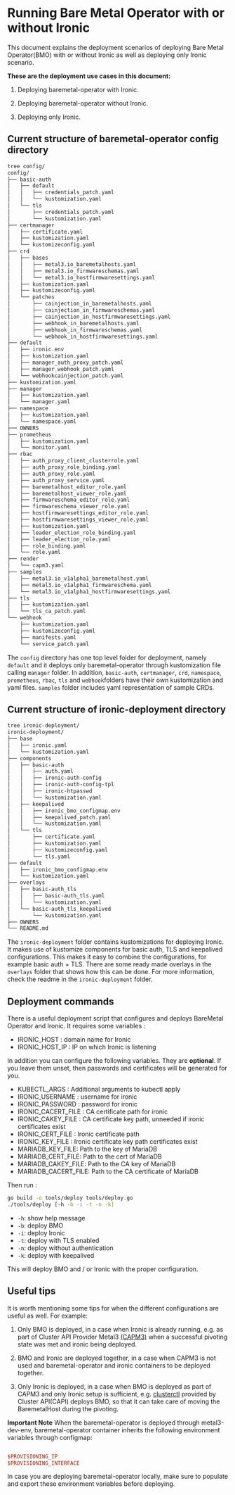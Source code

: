 # Running Bare Metal Operator with or without Ironic

This document explains the deployment scenarios of deploying Bare Metal
Operator(BMO) with or without Ironic as well as deploying only Ironic scenario.

**These are the deployment use cases in this document:**

1. Deploying baremetal-operator with Ironic.

2. Deploying baremetal-operator without Ironic.

3. Deploying only Ironic.

## Current structure of baremetal-operator config directory

```diff
tree config/
config/
├── basic-auth
│   ├── default
│   │   ├── credentials_patch.yaml
│   │   └── kustomization.yaml
│   └── tls
│       ├── credentials_patch.yaml
│       └── kustomization.yaml
├── certmanager
│   ├── certificate.yaml
│   ├── kustomization.yaml
│   └── kustomizeconfig.yaml
├── crd
│   ├── bases
│   │   ├── metal3.io_baremetalhosts.yaml
│   │   ├── metal3.io_firmwareschemas.yaml
│   │   └── metal3.io_hostfirmwaresettings.yaml
│   ├── kustomization.yaml
│   ├── kustomizeconfig.yaml
│   └── patches
│       ├── cainjection_in_baremetalhosts.yaml
│       ├── cainjection_in_firmwareschemas.yaml
│       ├── cainjection_in_hostfirmwaresettings.yaml
│       ├── webhook_in_baremetalhosts.yaml
│       ├── webhook_in_firmwareschemas.yaml
│       └── webhook_in_hostfirmwaresettings.yaml
├── default
│   ├── ironic.env
│   ├── kustomization.yaml
│   ├── manager_auth_proxy_patch.yaml
│   ├── manager_webhook_patch.yaml
│   └── webhookcainjection_patch.yaml
├── kustomization.yaml
├── manager
│   ├── kustomization.yaml
│   └── manager.yaml
├── namespace
│   ├── kustomization.yaml
│   └── namespace.yaml
├── OWNERS
├── prometheus
│   ├── kustomization.yaml
│   └── monitor.yaml
├── rbac
│   ├── auth_proxy_client_clusterrole.yaml
│   ├── auth_proxy_role_binding.yaml
│   ├── auth_proxy_role.yaml
│   ├── auth_proxy_service.yaml
│   ├── baremetalhost_editor_role.yaml
│   ├── baremetalhost_viewer_role.yaml
│   ├── firmwareschema_editor_role.yaml
│   ├── firmwareschema_viewer_role.yaml
│   ├── hostfirmwaresettings_editor_role.yaml
│   ├── hostfirmwaresettings_viewer_role.yaml
│   ├── kustomization.yaml
│   ├── leader_election_role_binding.yaml
│   ├── leader_election_role.yaml
│   ├── role_binding.yaml
│   └── role.yaml
├── render
│   └── capm3.yaml
├── samples
│   ├── metal3.io_v1alpha1_baremetalhost.yaml
│   ├── metal3.io_v1alpha1_firmwareschema.yaml
│   └── metal3.io_v1alpha1_hostfirmwaresettings.yaml
├── tls
│   ├── kustomization.yaml
│   └── tls_ca_patch.yaml
└── webhook
    ├── kustomization.yaml
    ├── kustomizeconfig.yaml
    ├── manifests.yaml
    └── service_patch.yaml
```

The `config` directory has one top level folder for deployment, namely `default`
and it deploys only baremetal-operator through kustomization file calling
`manager` folder. In addition, `basic-auth`, `certmanager`, `crd`, `namespace`,
`prometheus`, `rbac`, `tls` and `webhook`folders have their own kustomization
and yaml files. `samples` folder includes yaml representation of sample CRDs.

## Current structure of ironic-deployment directory

```diff
tree ironic-deployment/
ironic-deployment/
├── base
│   ├── ironic.yaml
│   └── kustomization.yaml
├── components
│   ├── basic-auth
│   │   ├── auth.yaml
│   │   ├── ironic-auth-config
│   │   ├── ironic-auth-config-tpl
│   │   ├── ironic-htpasswd
│   │   └── kustomization.yaml
│   ├── keepalived
│   │   ├── ironic_bmo_configmap.env
│   │   ├── keepalived_patch.yaml
│   │   └── kustomization.yaml
│   └── tls
│       ├── certificate.yaml
│       ├── kustomization.yaml
│       ├── kustomizeconfig.yaml
│       └── tls.yaml
├── default
│   ├── ironic_bmo_configmap.env
│   └── kustomization.yaml
├── overlays
│   ├── basic-auth_tls
│   │   ├── basic-auth_tls.yaml
│   │   └── kustomization.yaml
│   └── basic-auth_tls_keepalived
│       └── kustomization.yaml
├── OWNERS
└── README.md
```

The `ironic-deployment` folder contains kustomizations for deploying
Ironic. It makes use of kustomize components for basic auth, TLS and
keepalived configurations. This makes it easy to combine the
configurations, for example basic auth + TLS. There are some ready made
overlays in the `overlays` folder that shows how this can be done. For
more information, check the readme in the `ironic-deployment` folder.

## Deployment commands

There is a useful deployment script that configures and deploys BareMetal
Operator and Ironic. It requires some variables :

- IRONIC_HOST : domain name for Ironic
- IRONIC_HOST_IP : IP on which Ironic is listening

In addition you can configure the following variables. They are **optional**.
If you leave them unset, then passwords and certificates will be generated
for you.

- KUBECTL_ARGS : Additional arguments to kubectl apply
- IRONIC_USERNAME : username for ironic
- IRONIC_PASSWORD : password for ironic
- IRONIC_CACERT_FILE : CA certificate path for ironic
- IRONIC_CAKEY_FILE : CA certificate key path, unneeded if ironic
  certificates exist
- IRONIC_CERT_FILE : Ironic certificate path
- IRONIC_KEY_FILE : Ironic certificate key path
  certificates exist
- MARIADB_KEY_FILE: Path to the key of MariaDB
- MARIADB_CERT_FILE:  Path to the cert of MariaDB
- MARIADB_CAKEY_FILE: Path to the CA key of MariaDB
- MARIADB_CACERT_FILE: Path to the CA certificate of MariaDB

Then run :

```sh
go build -o tools/deploy tools/deploy.go
./tools/deploy [-h -b -i -t -n -k]
```

- `-h`: show help message
- `-b`: deploy BMO
- `-i`: deploy Ironic
- `-t`: deploy with TLS enabled
- `-n`: deploy without authentication
- `-k`: deploy with keepalived

This will deploy BMO and / or Ironic with the proper configuration.

## Useful tips

It is worth mentioning some tips for when the different configurations are
useful as well. For example:

1. Only BMO is deployed, in  a case when Ironic is already running, e.g. as part
   of Cluster API Provider Metal3
   [(CAPM3)](https://github.com/metal3-io/cluster-api-provider-metal3) when
   a successful pivoting state was met and ironic being deployed.

2. BMO and Ironic are deployed together, in a case when CAPM3 is not used and
   baremetal-operator and ironic containers to be deployed together.

3. Only Ironic is deployed, in a case when BMO is deployed as part of CAPM3 and
   only Ironic setup is sufficient, e.g.
   [clusterctl](https://cluster-api.sigs.k8s.io/clusterctl/commands/move.html)
   provided by Cluster API(CAPI) deploys BMO, so that it can take care of moving
   the BaremetalHost during the pivoting.

**Important Note**
When the baremetal-operator is deployed through metal3-dev-env, baremetal-operator
container inherits the following environment variables through configmap:

```ini

$PROVISIONING_IP
$PROVISIONING_INTERFACE

```

In case you are deploying baremetal-operator locally, make sure to populate and
export these environment variables before deploying.
